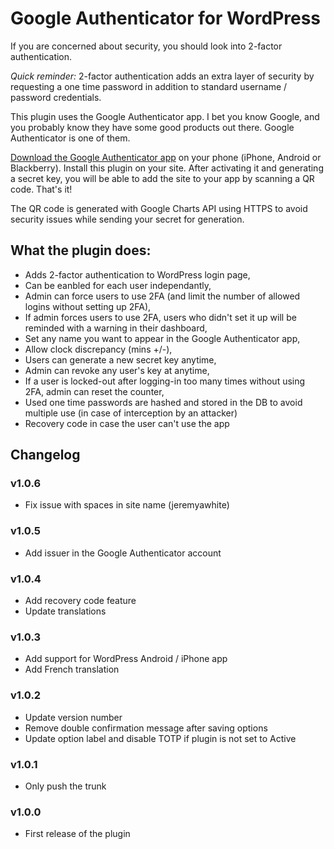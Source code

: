 Google Authenticator for WordPress
==================================

If you are concerned about security, you should look into 2-factor authentication.

*Quick reminder:* 2-factor authentication adds an extra layer of security by requesting a one time password in addition to standard username / password credentials.

This plugin uses the Google Authenticator app. I bet you know Google, and you probably know they have some good products out there. Google Authenticator is one of them.

[Download the Google Authenticator app](https://support.google.com/accounts/answer/1066447?hl=en) on your phone (iPhone, Android or Blackberry). Install this plugin on your site. After activating it and generating a secret key, you will be able to add the site to your app by scanning a QR code. That's it!

The QR code is generated with Google Charts API using HTTPS to avoid security issues while sending your secret for generation.

What the plugin does:
---
- Adds 2-factor authentication to WordPress login page,
- Can be eanbled for each user independantly,
- Admin can force users to use 2FA (and limit the number of allowed logins without setting up 2FA),
- If admin forces users to use 2FA, users who didn't set it up will be reminded with a warning in their dashboard,
- Set any name you want to appear in the Google Authenticator app,
- Allow clock discrepancy (mins +/-),
- Users can generate a new secret key anytime,
- Admin can revoke any user's key at anytime,
- If a user is locked-out after logging-in too many times without using 2FA, admin can reset the counter,
- Used one time passwords are hashed and stored in the DB to avoid multiple use (in case of interception by an attacker)
- Recovery code in case the user can't use the app

## Changelog ##

### v1.0.6 ###
* Fix issue with spaces in site name (jeremyawhite)

### v1.0.5 ###
* Add issuer in the Google Authenticator account

### v1.0.4 ###
* Add recovery code feature
* Update translations

### v1.0.3 ###
* Add support for WordPress Android / iPhone app
* Add French translation

### v1.0.2 ###
* Update version number
* Remove double confirmation message after saving options
* Update option label and disable TOTP if plugin is not set to Active

### v1.0.1 ###
* Only push the trunk

### v1.0.0 ###
* First release of the plugin